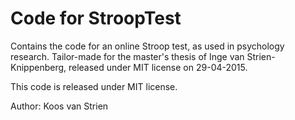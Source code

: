 # Code for StroopTest
Contains the code for an online Stroop test, as used in psychology research.
Tailor-made for the master's thesis of Inge van Strien-Knippenberg, released under MIT license on 29-04-2015.

This code is released under MIT license.

Author: Koos van Strien
